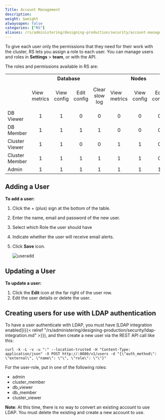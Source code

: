 ```yaml
---
Title: Account Management
description: 
weight: $weight
alwaysopen: false
categories: ["RS"]
aliases: /rs/administering/designing-production/security/account-management/
---
```

To give each user only the permissions that they need for their work with the cluster,
RS lets you assign a role to each user.
You can manage users and roles in **Settings** > **team**, or with the API.

The roles and permissions available in RS are:

<table class="small">
  <tr>
    <th></th>
    <th colspan="4">Database</th>
    <th colspan="3">Nodes</th>
    <th colspan="5">Cluster</th>
  </tr>
  <tr>
    <td align="center"></td>
    <td class="cat-boundary">View metrics</td>
    <td align="center">View<br>config</td>
    <td align="center">Edit config</td>
    <td align="center">Clear<br>slow log</td>
    <td class="cat-boundary">View metrics</td>
    <td align="center">View<br>config</td>
    <td align="center">Edit<br>config</td>
    <td class="cat-boundary">View metrics</td>
    <td align="center">View<br>config</td>
    <td align="center">Edit<br>config</td>
    <td align="center">View logs</td>
    <td align="center">View<br>and edit<br>settings</td>
  </tr>
  <tr>
    <td class="row-head">DB Viewer</td>
    <td class="cat-boundary" align="center">1</td>
    <td align="center">1</td>
    <td align="center">0</td>
    <td align="center">0</td>
    <td class="cat-boundary" align="center">0</td>
    <td align="center">0</td>
    <td align="center">0</td>
    <td class="cat-boundary" align="center">0</td>
    <td align="center">0</td>
    <td align="center">0</td>
    <td align="center">0</td>
    <td align="center">0</td>
  </tr>
  <tr>
    <td class="row-head">DB Member</td>
    <td class="cat-boundary" align="center">1</td>
    <td align="center">1</td>
    <td align="center">1</td>
    <td align="center">1</td>
    <td class="cat-boundary" align="center">0</td>
    <td align="center">0</td>
    <td align="center">0</td>
    <td class="cat-boundary" align="center">0</td>
    <td align="center">0</td>
    <td align="center">0</td>
    <td align="center">1</td>
    <td align="center">0</td>
  </tr>
  <tr>
    <td class="row-head">Cluster Viewer</td>
    <td class="cat-boundary" align="center">1</td>
    <td align="center">1</td>
    <td align="center">0</td>
    <td align="center">0</td>
    <td class="cat-boundary" align="center">1</td>
    <td align="center">1</td>
    <td align="center">0</td>
    <td class="cat-boundary" align="center">1</td>
    <td align="center">1</td>
    <td align="center">0</td>
    <td align="center">1</td>
    <td align="center">0</td>
  </tr>
  <tr>
    <td class="row-head">Cluster Member</td>
    <td class="cat-boundary" align="center">1</td>
    <td align="center">1</td>
    <td align="center">1</td>
    <td align="center">1</td>
    <td class="cat-boundary" align="center">1</td>
    <td align="center">1</td>
    <td align="center">0</td>
    <td class="cat-boundary" align="center">1</td>
    <td align="center">1</td>
    <td align="center">0</td>
    <td align="center">1</td>
    <td align="center">0</td>
  </tr>
  <tr>
    <td class="row-head">Admin</td>
    <td class="cat-boundary" align="center">1</td>
    <td align="center">1</td>
    <td align="center">1</td>
    <td align="center">1</td>
    <td class="cat-boundary" align="center">1</td>
    <td align="center">1</td>
    <td align="center">1</td>
    <td class="cat-boundary" align="center">1</td>
    <td align="center">1</td>
    <td align="center">1</td>
    <td align="center">1</td>
    <td align="center">1</td>
  </tr>
</table>

## Adding a User

**To add a user:**

1. Click the + (plus) sign at the bottom of the table.
1. Enter the name, email and password of the new user.
1. Select which Role the user should have
1. Indicate whether the user will receive email alerts.
1. Click **Save** icon.

    ![useradd](/images/rs/useradd-300x101.png)

## Updating a User

**To update a user:**

1. Click the **Edit** icon at the far right of the user row.
1. Edit the user details or delete the user.

## Creating users for use with LDAP authentication

To have a user authenticate with LDAP, you must have [LDAP integration
enabled]({{< relref "/rs/administering/designing-production/security/ldap-integration.md" >}}),
and then create a new user via the REST API call like this:

```src
curl -k -L -v -u ":" --location-trusted -H "Content-Type: application/json" -X POST http://:8080/v1/users -d "{\"auth_method\": \"external\", \"name\": \"\", \"role\": \"\"}"
```

For the user-role, put in one of the following roles:

- admin
- cluster_member
- db_viewer
- db_member
- cluster_viewer

**Note**: At this time, there is no way to convert an existing account
to use LDAP. You must delete the existing and create a new account to
use.
